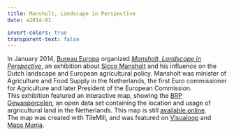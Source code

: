 ```yaml
---
title: Mansholt, Landscape in Perspective
date: a2014-01

invert-colors: true
transparent-text: false
---
```


<section>
  <span>
    In January 2014, <a href="http://www.bureau-europa.nl/en/">Bureau Europa</a> organized <a href="http://www.bureau-europa.nl/en/manifestations/mansholt_landscape_in_perspective/"><i>Mansholt, Landscape in Perspective</i></a>, an exhibition about <a href="http://en.wikipedia.org/wiki/Sicco_Mansholt">Sicco Mansholt</a> and his influence on the Dutch landscape and European agricultural policy. Mansholt was minister of Agriculture and Food Supply in the Netherlands, the first Euro commissioner for Agriculture and later President of the European Commission.
  </span>
</section>

<section>
  <span>
    This exhibition featured an interactive map, showing the <a href="https://data.overheid.nl/data/dataset/brp-gewaspercelen">BRP Gewaspercelen</a>, an open data set containing the location and usage of argricultural land in the Netherlands. This map is still <a href="http://code.waag.org/mansholt">available online</a>.
  </span>
</section>

<section>
  <span>
    The map was created with TileMill, and was featured on <a href="http://visualoop.com/29668/100-outstanding-interactive-maps-of-2014-part-2#figcaption_attachment_27709">Visualoop</a> and <a href="http://googlemapsmania.blogspot.nl/2014/11/mapping-agricultural-landuse.html">Maps Mania</a>.
  </span>
</section>
